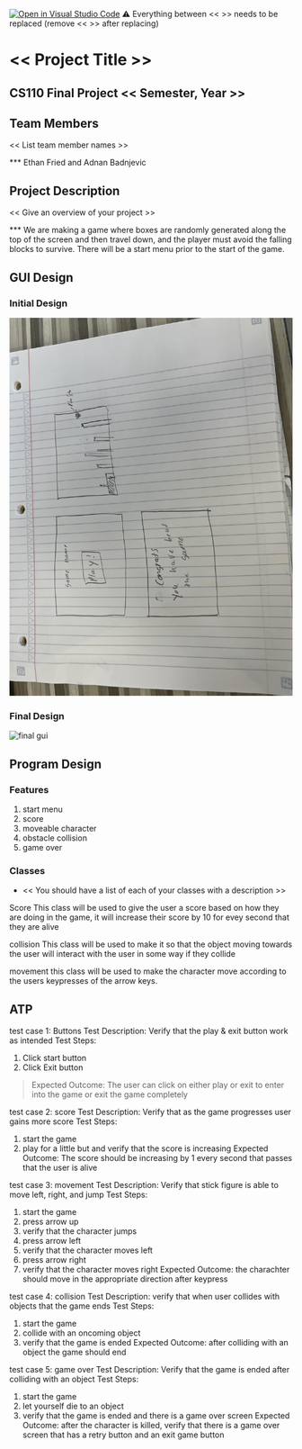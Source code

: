 [![Open in Visual Studio Code](https://classroom.github.com/assets/open-in-vscode-718a45dd9cf7e7f842a935f5ebbe5719a5e09af4491e668f4dbf3b35d5cca122.svg)](https://classroom.github.com/online_ide?assignment_repo_id=12803272&assignment_repo_type=AssignmentRepo)
:warning: Everything between << >> needs to be replaced (remove << >> after replacing)

# << Project Title >>
## CS110 Final Project  << Semester, Year >>

## Team Members

<< List team member names >>

*** Ethan Fried and Adnan Badnjevic

## Project Description

<< Give an overview of your project >>

***    We are making a game where boxes are randomly generated along the top of the screen and then travel down, and the player must avoid the falling blocks to survive. There will be a start menu prior to the start of the game.

## GUI Design 

### Initial Design

![initial gui](assets/gui.jpg)

### Final Design

![final gui](assets/finalgui.jpg)

## Program Design

### Features

1. start menu
2. score
3. moveable character
4. obstacle collision
5. game over

### Classes

- << You should have a list of each of your classes with a description >>

Score
This class will be used to give the user a score based on how they are doing in the game, it will increase their score by 10 for evey second that they are alive

collision
This class will be used to make it so that the object moving towards the user will interact with the user in some way if they collide

movement
this class will be used to make the character move according to the users keypresses of the arrow keys.


## ATP


test case 1: Buttons 
Test Description: Verify that the play & exit button work as intended
Test Steps:
1. Click start button
2. Click Exit button
> Expected Outcome: The user can click on either play or exit to enter into the game or exit the game completely 

test case 2: score
Test Description: Verify that as the game progresses user gains more score
Test Steps:
1. start the game
2. play for a little but and verify that the score is increasing
Expected Outcome: The score should be increasing by 1 every second that passes that the user is alive


test case 3: movement
Test Description: Verify that stick figure is able to move left, right, and jump
Test Steps:
1. start the game
2. press arrow up
3. verify that the character jumps
4. press arrow left
5. verify that the character moves left
6. press arrow right
7. verify that the character moves right
Expected Outcome: the charachter should move in the appropriate direction after keypress

test case 4: collision
Test Description: verify that when user collides with objects that the game ends
Test Steps:
1. start the game
2. collide with an oncoming object
3. verify that the game is ended
Expected Outcome: after colliding with an object the game should end

test case 5: game over
Test Description: Verify that the game is ended after colliding with an object
Test Steps:
1. start the game
2. let yourself die to an object
3. verify that the game is ended and there is a game over screen
Expected Outcome: after the character is killed, verify that there is a game over screen that has a retry button and an exit game button


